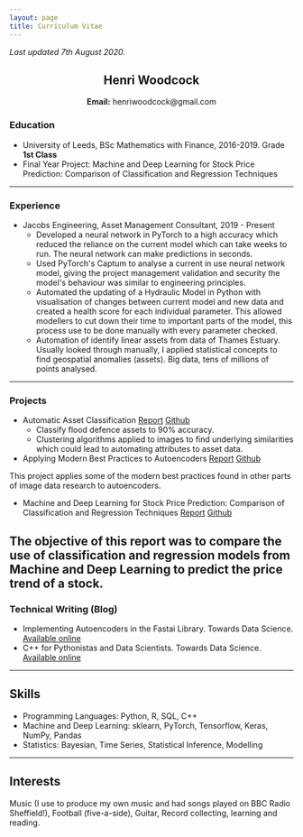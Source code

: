 ```yaml
---
layout: page
title: Curriculum Vitae
---
```


_Last updated 7th August 2020._

<h2 style="text-align:center">Henri Woodcock</h2>
<p style="text-align: center;"> <b>Email:</b> henriwoodcock@gmail.com </p>

### Education
- University of Leeds, BSc Mathematics with Finance, 2016-2019. Grade __1st Class__
- Final Year Project: Machine and Deep Learning for Stock Price Prediction: Comparison of Classification and Regression Techniques
------------
### Experience
 - Jacobs Engineering, Asset Management Consultant, 2019 - Present
     - Developed a neural network in PyTorch to a high accuracy which reduced the reliance on the current model which can take weeks to run. The neural network can make predictions in seconds.
     - Used PyTorch's Captum to analyse a current in use neural network model, giving the project management validation and security the model's behaviour was similar to engineering principles.
    - Automated the updating of a Hydraulic Model in Python with visualisation of changes between current model and new data and created a health score for each individual parameter. This allowed modellers to cut down their time to important parts of the model, this process use to be done manually with every parameter checked.
    - Automation of identify linear assets from data of Thames Estuary. Usually looked through manually, I applied statistical concepts to find geospatial anomalies (assets). Big data, tens of millions of points analysed.
-------------
### Projects
- Automatic Asset Classification [Report](https://henriwoodcock.github.io/2020/06/07/Automatic-Asset-Classification/) [Github](https://github.com/henriwoodcock/automatic-asset-classification)
    - Classify flood defence assets to 90% accuracy.
    - Clustering algorithms applied to images to find underlying similarities which could lead to automating attributes to asset data.
- Applying Modern Best Practices to Autoencoders [Report](https://henriwoodcock.github.io/2020/04/05/Autoencoders-best-practices/) [Github](https://github.com/henriwoodcock/Applying-Modern-Best-Practices-to-Autoencoders)

This project applies some of the modern best practices found in other parts of image data research to autoencoders.

- Machine and Deep Learning for Stock Price Prediction: Comparison of Classification and Regression Techniques [Report](https://henriwoodcock.github.io/2020/03/21/stock-price-prediction-project/) [Github](https://github.com/henriwoodcock/Stock-Price-Prediction)

The objective of this report was to compare the use of classification and regression models from Machine and Deep Learning to predict the price trend of a stock.
-------------
### Technical Writing (Blog)
- Implementing Autoencoders in the Fastai Library. Towards Data Science. [Available online](https://towardsdatascience.com/autoencoders-in-the-fastai-library-fa288e1f899a)
- C++ for Pythonistas and Data Scientists. Towards Data Science. [Available online](https://towardsdatascience.com/c-for-pythonistas-and-data-scientists-2e1a74a7b8be)
----------------
## Skills
- Programming Languages: Python, R, SQL, C++
- Machine and Deep Learning: sklearn, PyTorch, Tensorflow, Keras, NumPy, Pandas
- Statistics: Bayesian, Time Series, Statistical Inference, Modelling
-----------------
## Interests
Music (I use to produce my own music and had songs played on BBC Radio Sheffield!), Football (five-a-side), Guitar, Record collecting, learning and reading.

